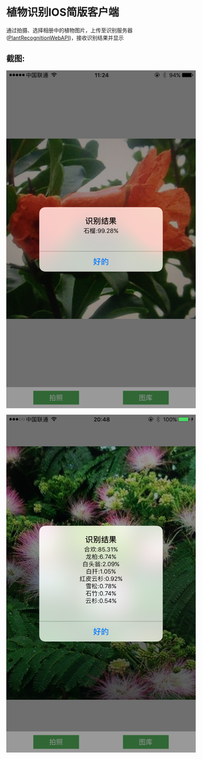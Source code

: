 # 植物识别IOS简版客户端
通过拍摄、选择相册中的植物图片，上传至识别服务器([PlantRecognitionWebAPI](https://github.com/ConorPai/PlantRecognitionWebAPI))，接收识别结果并显示

## 截图:
![](./screenshots/pic1.png)

![](./screenshots/pic2.png)